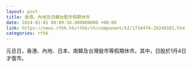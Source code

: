 ```yaml
---
layout: post
title: 香港、內地及日韓台股市假期休市
date: 2024-01-01 08:09:56.000000000 +08:00
link: https://news.rthk.hk/rthk/ch/component/k2/1734474-20240101.htm
categories: rthk
---
```


元旦日，香港、內地、日本、南韓及台灣股市等假期休市。其中，日股於1月4日才復市。
